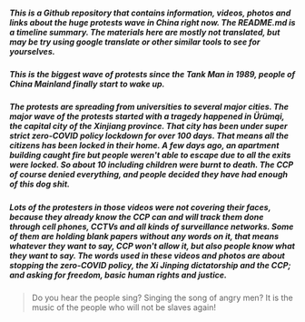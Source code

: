 ##### This is a Github repository that contains information, videos, photos and links about the huge protests wave in China right now. The README.md is a timeline summary. The materials here are mostly not translated, but may be try using google translate or other similar tools to see for yourselves.

##### This is the biggest wave of protests since the Tank Man in 1989, people of China Mainland finally start to wake up. 

##### The protests are spreading from universities to several major cities. The major wave of the protests started with a tragedy happened in Ürümqi, the capital city of the Xinjiang province. That city has been under super strict zero-COVID policy lockdown for over 100 days. That means all the citizens has been locked in their home. A few days ago, an apartment building caught fire but people weren't able to escape due to all the exits were locked. So about 10 including children were burnt to death. The CCP of course denied everything, and people decided they have had enough of this dog shit.

##### Lots of the protesters in those videos were not covering their faces, because they already know the CCP can and will track them done through cell phones, CCTVs and all kinds of surveillance networks. Some of them are holding blank papers without any words on it, that means whatever they want to say, CCP won't allow it, but also people know what they want to say. The words used in these videos and photos are about stopping the zero-COVID policy, the Xi Jinping dictatorship and the CCP; and asking for freedom, basic human rights and justice.

> Do you hear the people sing? Singing the song of angry men? It is the music of the people who will not be slaves again!
